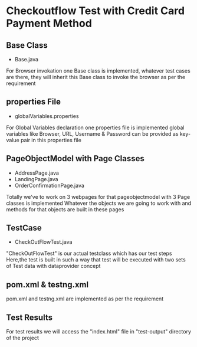 # Checkoutflow Test with Credit Card Payment Method
## Base Class
 * Base.java
 
 For Browser invokation one Base class is implemented, whatever test cases are there, they will inherit this Base class to invoke the browser as per the requirement
## properties File
 * globalVariables.properties
 
 For Global Variables declaration one properties file is implemented
 global variables like Browser, URL, Username & Password can be provided as key-value pair in this properties file
## PageObjectModel with Page Classes
 * AddressPage.java
 * LandingPage.java
 * OrderConfirmationPage.java
 
 Totally we've to work on 3 webpages for that pageobjectmodel with 3 Page classes is implemented
 Whatever the objects we are going to work with and methods for that objects are built in these pages
 ## TestCase
 * CheckOutFlowTest.java
 
 "CheckOutFlowTest" is our actual testclass which has our test steps
 Here,the test is built in such a way that test will be executed with two sets of Test data with dataprovider concept
 ## pom.xml & testng.xml
 pom.xml and testng.xml are implemented as per the requirement
 ## Test Results
 For test results we will access the "index.html" file in "test-output" directory of the project 
 
 
